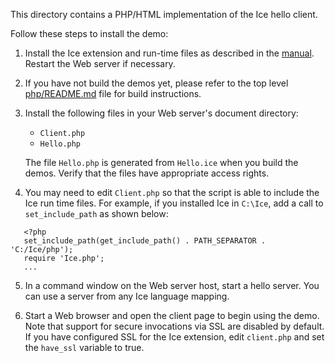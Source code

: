 This directory contains a PHP/HTML implementation of the Ice hello
client.

Follow these steps to install the demo:

1) Install the Ice extension and run-time files as described in the
   [manual][1]. Restart the Web server if necessary.

2) If you have not build the demos yet, please refer to the top level
   [php/README.md](../../README.md) file for build instructions.

3) Install the following files in your Web server's document
   directory:

   * `Client.php`
   * `Hello.php`

   The file `Hello.php` is generated from `Hello.ice` when you build the
   demos. Verify that the files have appropriate access rights.

4) You may need to edit `Client.php` so that the script is able to
   include the Ice run time files. For example, if you installed Ice
   in `C:\Ice`, add a call to `set_include_path` as shown below:
```
   <?php
   set_include_path(get_include_path() . PATH_SEPARATOR . 'C:/Ice/php');
   require 'Ice.php';
   ...
```
5) In a command window on the Web server host, start a hello server.
   You can use a server from any Ice language mapping.

6) Start a Web browser and open the client page to begin using the
   demo. Note that support for secure invocations via SSL are disabled
   by default. If you have configured SSL for the Ice extension, edit
   `client.php` and set the `have_ssl` variable to true.

[1]: https://doc.zeroc.com/display/Rel/Ice+3.7.0+Release+Notes
